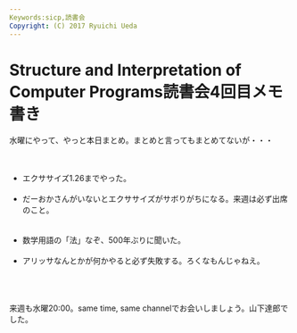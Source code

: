 ```yaml
---
Keywords:sicp,読書会
Copyright: (C) 2017 Ryuichi Ueda
---
```


# <!--:ja-->Structure and Interpretation of Computer Programs読書会4回目メモ書き<!--:-->
水曜にやって、やっと本日まとめ。まとめと言ってもまとめてないが・・・<br />
<br />
<ul><br />
	<li>エクササイズ1.26までやった。</li><br />
	<li>だーおかさんがいないとエクササイズがサボりがちになる。来週は必ず出席のこと。</li><br />
<br />
	<li>数学用語の「法」なぞ、500年ぶりに聞いた。</li><br />
	<li>	アリッサなんとかが何かやると必ず失敗する。ろくなもんじゃねえ。</li><br />
</ul><br />
<br />
来週も水曜20:00。same time, same channelでお会いしましょう。山下達郎でした。
